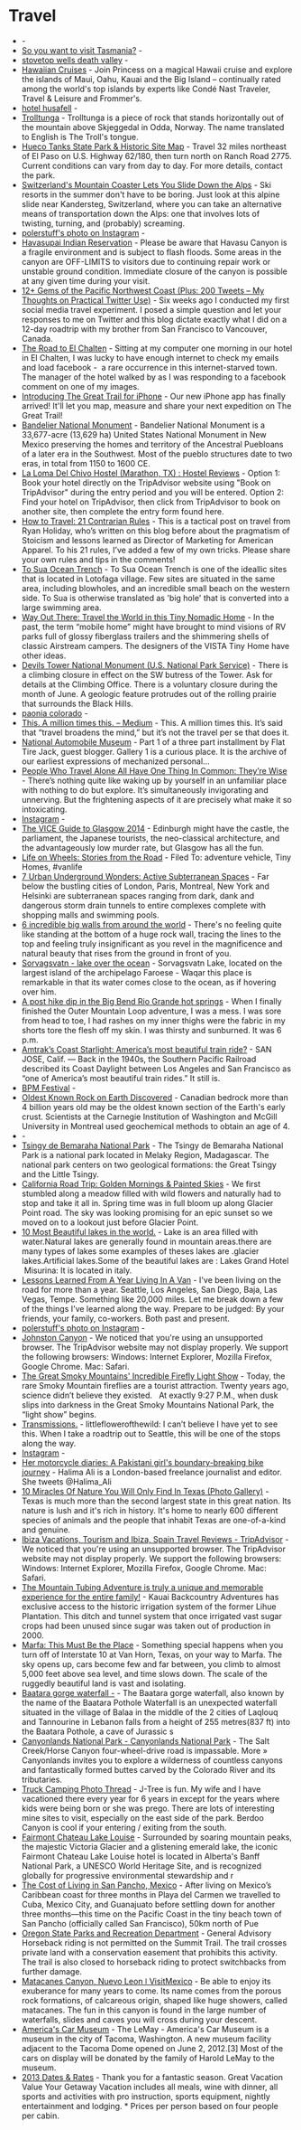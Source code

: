 # Travel

- [](http://roseynews.com/top-27-places-u-s-foreigners-crazy/) - 
- [So you want to visit Tasmania?](http://imgur.com/a/QkPso) - 
- [stovetop wells death valley](https://www.google.com/search?q=stovetop+wells+death+valley&ie=UTF-8&oe=UTF-8&hl=en-us&client=safari#hl=en-us&q=stovepipe+wells+death+valley) - 
- [Hawaiian Cruises](http://www.princess.com/learn/cruise-destinations/hawaii-cruises/index.html) - Join Princess on a magical Hawaii cruise and explore the islands of Maui, Oahu, Kauai and the Big Island – continually rated among the world's top islands by experts like Condé Nast Traveler, Travel & Leisure and Frommer's.
- [hotel husafell](https://www.google.com/search?q=hotel+husafell&ie=UTF-8&oe=UTF-8&hl=en-us&client=safari) - 
- [Trolltunga](http://en.wikipedia.org/wiki/Trolltunga) - Trolltunga is a piece of rock that stands horizontally out of the mountain above Skjeggedal in Odda, Norway. The name translated to English is The Troll's tongue.
- [Hueco Tanks State Park & Historic Site Map](http://tpwd.texas.gov/state-parks/hueco-tanks/map) - Travel 32 miles northeast of El Paso on U.S. Highway 62/180, then turn north on Ranch Road 2775.  Current conditions can vary from day to day. For more details, contact the park.
- [Switzerland's Mountain Coaster Lets You Slide Down the Alps](http://www.cntraveler.com/stories/2016-03-09/switzerland-mountain-coaster-lets-you-slide-down-the-alps) - Ski resorts in the summer don't have to be boring. Just look at this alpine slide near Kandersteg, Switzerland, where you can take an alternative means of transportation down the Alps: one that involves lots of twisting, turning, and (probably) screaming.
- [polerstuff's photo on Instagram](http://instagram.com/p/t55n4VkMUe/) - 
- [Havasupai Indian Reservation](https://www.nps.gov/grca/planyourvisit/havasupai.htm) - Please be aware that Havasu Canyon is a fragile environment and is subject to flash floods. Some areas in the canyon are OFF-LIMITS to visitors due to continuing repair work or unstable ground condition. Immediate closure of the canyon is possible at any given time during your visit.
- [12+ Gems of the Pacific Northwest Coast (Plus: 200 Tweets – My Thoughts on Practical Twitter Use)](http://fourhourworkweek.com/2008/07/30/12-gems-of-the-pacific-northwest-coast-plus-200-tweets-my-thoughts-on-practical-twitter-use/) - Six weeks ago I conducted my first social media travel experiment. I posed a simple question and let your responses to me on Twitter and this blog dictate exactly what I did on a 12-day roadtrip with my brother from San Francisco to Vancouver, Canada.
- [The Road to El Chalten](http://www.throughstrangelenses.com/2013/05/13/the-road-to-el-chalten/) - Sitting at my computer one morning in our hotel in El Chalten, I was lucky to have enough internet to check my emails and load facebook -  a rare occurrence in this internet-starved town. The manager of the hotel walked by as I was responding to a facebook comment on one of my images.
- [Introducing The Great Trail for iPhone](https://thegreattrail.ca/explore-the-map/) - Our new iPhone app has finally arrived! It'll let you map, measure and share your next expedition on The Great Trail!
- [Bandelier National Monument](https://en.m.wikipedia.org/wiki/Bandelier_National_Monument) - Bandelier National Monument is a 33,677-acre (13,629 ha) United States National Monument in New Mexico preserving the homes and territory of the Ancestral Puebloans of a later era in the Southwest. Most of the pueblo structures date to two eras, in total from 1150 to 1600 CE.
- [La Loma Del Chivo Hostel (Marathon, TX) : Hostel Reviews](https://www.tripadvisor.com/Hotel_Review-g56228-d1532655-Reviews-La_Loma_Del_Chivo_Hostel-Marathon_Texas.html) - Option 1: Book your hotel directly on the TripAdvisor website using "Book on TripAdvisor" during the entry period and you will be entered.  Option 2: Find your hotel on TripAdvisor, then click from TripAdvisor to book on another site, then complete the entry form found here.
- [How to Travel: 21 Contrarian Rules](http://fourhourworkweek.com/2013/07/14/how-to-travel-21-contrarian-rules/) - This is a tactical post on travel from Ryan Holiday, who’s written on this blog before about the pragmatism of Stoicism and lessons learned as Director of Marketing for American Apparel.  To his 21 rules, I’ve added a few of my own tricks. Please share your own rules and tips in the comments!
- [To Sua Ocean Trench](http://www.samoa.travel/sightseeing/x40/to-sua-ocean-trench) - To Sua Ocean Trench is one of the ideallic sites that is located in Lotofaga village. Few sites are situated in the same area, including blowholes, and an incredible small beach on the western side. To Sua is otherwise translated as 'big hole' that is converted into a large swimming area.
- [Way Out There: Travel the World in this Tiny Nomadic Home](http://architizer.com/blog/way-out-there/) - In the past, the term “mobile home” might have brought to mind visions of RV parks full of glossy fiberglass trailers and the shimmering shells of classic Airstream campers. The designers of the VISTA Tiny Home have other ideas.
- [Devils Tower National Monument (U.S. National Park Service)](http://www.nps.gov/deto/index.htm) - There is a climbing closure in effect on the SW butress of the Tower. Ask for details at the Climbing Office. There is a voluntary closure during the month of June.  A geologic feature protrudes out of the rolling prairie that surrounds the Black Hills.
- [paonia colorado](https://www.google.com/search?q=paonia+colorado&ie=UTF-8&oe=UTF-8&hl=en-us&client=safari) - 
- [This. A million times this. – Medium](https://medium.com/@productconfessions/this-a-million-times-this-cc87d03ab74#.ibd2fuozs) - This. A million times this. It’s said that “travel broadens the mind,” but it’s not the travel per se that does it.
- [National Automobile Museum](http://www.automuseum.org/) - Part 1 of a three part installment by Flat Tire Jack, guest blogger.  Gallery 1 is a curious place. It is the archive of our earliest expressions of mechanized personal...
- [People Who Travel Alone All Have One Thing In Common: They’re Wise](http://elitedaily.com/life/travel-alone-wise/1131083/) - There’s nothing quite like waking up by yourself in an unfamiliar place with nothing to do but explore. It’s simultaneously invigorating and unnerving.  But the frightening aspects of it are precisely what make it so intoxicating.
- [Instagram](http://instagram.com/p/jrg9PsilKD/) - 
- [The VICE Guide to Glasgow 2014](http://m.vice.com/read/the-vice-guide-to-glasgow-2014-398) - Edinburgh might have the castle, the parliament, the Japanese tourists, the neo-classical architecture, and the advantageously low murder rate, but Glasgow has all the fun.
- [Life on Wheels: Stories from the Road](https://www.outsideonline.com/2129101/life-wheels-stories-road) - Filed To: adventure vehicle, Tiny Homes, #vanlife
- [7 Urban Underground Wonders: Active Subterranean Spaces](http://weburbanist.com/2014/03/17/7-urban-underground-wonders-active-subterranean-spaces/) - Far below the bustling cities of London, Paris, Montreal, New York and Helsinki are subterranean spaces ranging from dark, dank and dangerous storm drain tunnels to entire complexes complete with shopping malls and swimming pools.
- [6 incredible big walls from around the world](http://www.adventuretravelmagazine.co.uk/index.php/news1/travel/item/67-6-incredible-big-walls-from-around-the-world/67-6-incredible-big-walls-from-around-the-world) - There's no feeling quite like standing at the bottom of a huge rock wall, tracing the lines to the top and feeling truly insignificant as you revel in the magnificence and natural beauty that rises from the ground in front of you.
- [Sorvagsvatn - lake over the ocean](http://piximus.net/others/sorvagsvatn-lake-over-the-ocean) - Sorvagsvatn Lake, located on the largest island of the archipelago Faroese - Waqar this place is remarkable in that its water comes close to the ocean, as if hovering over him.
- [A post hike dip in the Big Bend Rio Grande hot springs](http://travelingted.com/2014/06/20/post-hike-dip-big-bend-rio-grande-hot-springs/) - When I finally finished the Outer Mountain Loop adventure, I was a mess. I was sore from head to toe, I had rashes on my inner thighs were the fabric in my shorts tore the flesh off my skin. I was thirsty and sunburned. It was 6 p.m.
- [Amtrak’s Coast Starlight: America’s most beautiful train ride?](http://www.usatoday.com/story/travel/destinations/2016/03/01/amtrak-coast-starlight-train/81115636/) - SAN JOSE, Calif. — Back in the 1940s, the Southern Pacific Railroad described its Coast Daylight between Los Angeles and San Francisco as “one of America’s most beautiful train rides.” It still is.
- [BPM Festival](http://www.thebpmfestival.com/) - 
- [Oldest Known Rock on Earth Discovered](https://www.nsf.gov/news/news_summ.jsp?cntn_id=112299) - Canadian bedrock more than 4 billion years old may be the oldest known section of the Earth's early crust.  Scientists at the Carnegie Institution of Washington and McGill University in Montreal used geochemical methods to obtain an age of 4.
- [](http://www.summerofdan.net/.a/6a00d83431352e53ef01bb090372b1970d-pi) - 
- [Tsingy de Bemaraha National Park](http://en.wikipedia.org/wiki/Tsingy_de_Bemaraha_National_Park) - The Tsingy de Bemaraha National Park is a national park located in Melaky Region, Madagascar. The national park centers on two geological formations: the Great Tsingy and the Little Tsingy.
- [California Road Trip: Golden Mornings & Painted Skies](http://reneeroaming.com/blog/2016/8/6/californiaroadtrip) - We first stumbled along a meadow filled with wild flowers and naturally had to stop and take it all in. Spring time was in full bloom up along Glacier Point road. The sky was looking promising for an epic sunset so we moved on to a lookout just before Glacier Point.
- [10 Most Beautiful lakes in the world.](http://www.lemon87.com/10-most-beautiful-lakes-in-the-world/) - Lake is an area filled with water.Natural lakes are generally found in mountain areas.there are many types of lakes some examples of theses lakes are .glacier lakes.Artificial lakes.Some of the beautiful lakes are : Lakes Grand Hotel  Misurina: It is located in italy.
- [Lessons Learned From A Year Living In A Van](http://indefinitelywild.gizmodo.com/lessons-learned-from-a-year-living-in-a-van-1695536542/+travis) - I've been living on the road for more than a year. Seattle, Los Angeles, San Diego, Baja, Las Vegas, Tempe. Something like 20,000 miles. Let me break down a few of the things I've learned along the way.  Prepare to be judged: By your friends, your family, co-workers. Both past and present.
- [polerstuff's photo on Instagram](http://instagram.com/p/twPX49EMeQ/) - 
- [Johnston Canyon](http://www.tripadvisor.com/Attraction_Review-g154910-d187024-Reviews-Johnston_Canyon-Banff_National_Park_Alberta.html) - We noticed that you're using an unsupported browser. The TripAdvisor website may not display properly. We support the following browsers: Windows: Internet Explorer, Mozilla Firefox, Google Chrome. Mac: Safari.
- [The Great Smoky Mountains' Incredible Firefly Light Show](http://m.mentalfloss.com/article.php?id=57188) - Today, the rare Smoky Mountain fireflies are a tourist attraction. Twenty years ago, science didn’t believe they existed.    At exactly 9:27 P.M., when dusk slips into darkness in the Great Smoky Mountains National Park, the “light show” begins.
- [Transmissions.](http://v4velveeta.tumblr.com/post/100126800455/littleflowerofthewild-i-cant-believe-i-have) - littleflowerofthewild:  I can’t believe I have yet to see this. When I take a roadtrip out to Seattle, this will be one of the stops along the way.
- [Instagram](http://instagram.com/p/srBO9ikMaC/) - 
- [Her motorcycle diaries: A Pakistani girl's boundary-breaking bike journey](http://www.cnn.com/2016/02/02/travel/zenith-irfan-pakistan-motorcycle-girl/index.html) - Halima Ali is a London-based freelance journalist and editor. She tweets @Halima_Ali
- [10 Miracles Of Nature You Will Only Find In Texas (Photo Gallery)](http://countryrebel.com/blogs/videos/56156099-10-miracles-of-nature-you-will-only-find-in-texas-photo-gallery) - Texas is much more than the second largest state in this great nation. Its nature is lush and it's rich in history. It's home to nearly 600 different species of animals and the people that inhabit Texas are one-of-a-kind and genuine.
- [Ibiza Vacations, Tourism and Ibiza, Spain Travel Reviews - TripAdvisor](http://www.tripadvisor.com/Tourism-g187460-Ibiza_Balearic_Islands-Vacations.html) - We noticed that you're using an unsupported browser. The TripAdvisor website may not display properly. We support the following browsers: Windows: Internet Explorer, Mozilla Firefox, Google Chrome. Mac: Safari.
- [The Mountain Tubing Adventure is truly a unique and memorable experience for the entire family!](http://kauaibackcountry.com/tubing/) - Kauai Backcountry Adventures has exclusive access to the historic irrigation system of the former Lihue Plantation. This ditch and tunnel system that once irrigated vast sugar crops had been unused since sugar was taken out of production in 2000.
- [Marfa: This Must Be the Place](http://create.adobe.com/2016/5/2/marfa_this_must_be_the_place.html) - Something special happens when you turn off of Interstate 10 at Van Horn, Texas, on your way to Marfa. The sky opens up, cars become few and far between, you climb to almost 5,000 feet above sea level, and time slows down. The scale of the ruggedly beautiful land is vast and isolating.
- [Baatara gorge waterfall -](http://2il.org/baatara-gorge-waterfall/) - The Baatara gorge waterfall, also known by the name of the Baatara Pothole Waterfall is an unexpected waterfall situated in the village of Balaa in the middle of the 2 cities of Laqlouq and Tannourine in Lebanon falls from a height of 255 metres(837 ft) into the Baatara Pothole, a cave of Jurassic s
- [Canyonlands National Park - Canyonlands National Park](http://www.nps.gov/cany/index.htm) - The Salt Creek/Horse Canyon four-wheel-drive road is impassable. More »  Canyonlands invites you to explore a wilderness of countless canyons and fantastically formed buttes carved by the Colorado River and its tributaries.
- [Truck Camping Photo Thread](http://www.tacomaworld.com/forum/2nd-gen-tacomas/166072-truck-camping-photo-thread-16.html) - J-Tree is fun. My wife and I have vacationed there every year for 6 years in except for the years where kids were being born or she was prego. There are lots of interesting mine sites to visit, especially on the east side of the park. Berdoo Canyon is cool if your entering / exiting from the south.
- [Fairmont Chateau Lake Louise](http://www.fairmont.com/lake-louise/) - Surrounded by soaring mountain peaks, the majestic Victoria Glacier and a glistening emerald lake, the iconic Fairmont Chateau Lake Louise hotel is located in Alberta's Banff National Park, a UNESCO World Heritage Site, and is recognized globally for progressive environmental stewardship and r
- [The Cost of Living in San Pancho, Mexico](http://www.neverendingvoyage.com/cost-of-living-san-pancho-mexico/) - After living on Mexico’s Caribbean coast for three months in Playa del Carmen we travelled to Cuba, Mexico City, and Guanajuato before settling down for another three months—this time on the Pacific Coast in the tiny beach town of San Pancho (officially called San Francisco), 50km north of Pue
- [Oregon State Parks and Recreation Department](http://www.oregonstateparks.org/index.cfm;jsessionid=DA36FADD6FED873C7120459CC2DFB406.cfusion?do=mobilepark.dsp_parkPage&parkId=36&CFID=18386898&CFTOKEN=efe7e347fa129de0-9A4A87A6-D34F-68D4-54FE2CB5D3C54809) - General Advisory Horseback riding is not permitted on the Summit Trail. The trail crosses private land with a conservation easement that prohibits this activity. The trail is also closed to horseback riding to protect switchbacks from further damage.
- [Matacanes Canyon, Nuevo Leon ǀ VisitMexico](http://www.visitmexico.com/en/matacanes-canyon-nuevo-leon) - Be able to enjoy its exuberance for many years to come. Its name comes from the porous rock formations, of calcareous origin, shaped like huge showers, called matacanes.  The fun in this canyon is found in the large number of waterfalls, slides and caves you will cross during your descent.
- [America's Car Museum](http://en.wikipedia.org/wiki/America's_Car_Museum) - The LeMay - America's Car Museum is a museum in the city of Tacoma, Washington. A new museum facility adjacent to the Tacoma Dome opened on June 2, 2012.[3] Most of the cars on display will be donated by the family of Harold LeMay to the museum.
- [2013 Dates & Rates](http://www.clubgetaway.com/getaways/weekend/dates-and-rates.asp) - Thank you for a fantastic season. Great Vacation Value Your Getaway Vacation includes all meals, wine with dinner, all sports and activities with pro instruction, sports equipment, nightly entertainment and lodging. * Prices per person based on four people per cabin.
